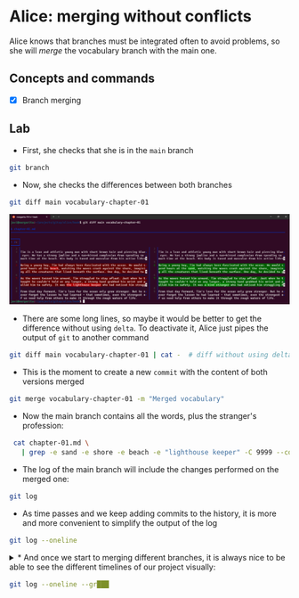 # Alice: merging without conflicts

Alice knows that branches must be integrated often to avoid problems, 
so she will *merge* the vocabulary branch with the main one.

## Concepts and commands

- [x] Branch merging

## Lab

* First, she checks that she is in the `main` branch

```bash
git branch
```

* Now, she checks the differences between both branches

```bash
git diff main vocabulary-chapter-01
```

![Screenshot of the differences between both branches](images/050-diff-main-vocabulary.png)

* There are some long lines, so maybe it would be better to get the difference without using `delta`.
To deactivate it, Alice just pipes the output of `git` to another command

```bash
git diff main vocabulary-chapter-01 | cat -  # diff without using delta
```

* This is the moment to create a new `commit` with the content of both versions merged

```bash
git merge vocabulary-chapter-01 -m "Merged vocabulary"
```

* Now the main branch contains all the words, plus the stranger's profession:

```bash
 cat chapter-01.md \
   | grep -e sand -e shore -e beach -e "lighthouse keeper" -C 9999 --color
```

* The log of the main branch will include the changes performed on the merged one:

```bash
git log
```

* As time passes and we keep adding commits to the history, it is more 
and more convenient to simplify the output of the log

```bash
git log --oneline
```

<details>
<summary>
* And once we start to merging different branches, it is always nice to be able
to see the different timelines of our project visually:

```bash
git log --oneline --gr███
```
</summary>

---
#### Solution

```bash
git log --oneline --graph
```

---
</details>



